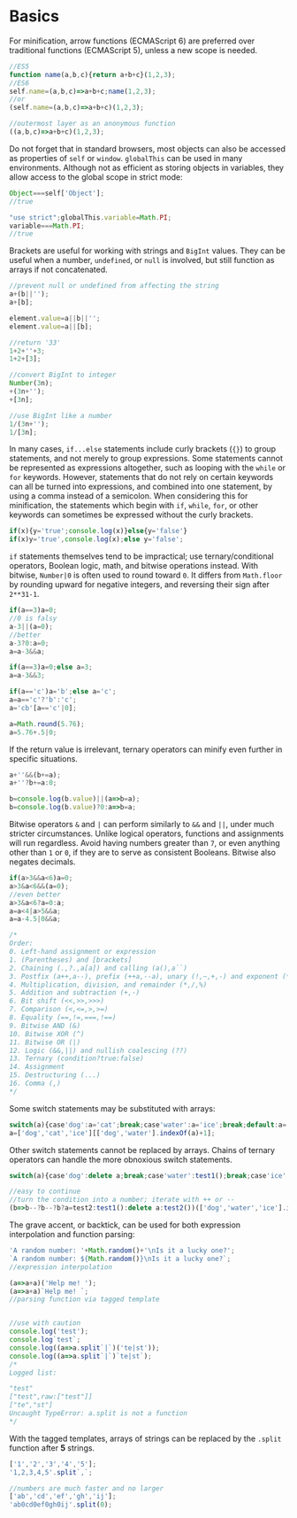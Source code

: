 # Basics
For minification, arrow functions (ECMAScript 6) are preferred over traditional functions (ECMAScript 5), unless a new scope is needed.
```js
//ES5
function name(a,b,c){return a+b+c}(1,2,3);
//ES6
self.name=(a,b,c)=>a+b+c;name(1,2,3);
//or
(self.name=(a,b,c)=>a+b+c)(1,2,3);

//outermost layer as an anonymous function
((a,b,c)=>a+b+c)(1,2,3);
```
Do not forget that in standard browsers, most objects can also be accessed as properties of `self` or `window`. `globalThis` can be used in many environments. Although not as efficient as storing objects in variables, they allow access to the global scope in strict mode:
```js
Object===self['Object'];
//true

"use strict";globalThis.variable=Math.PI;
variable===Math.PI;
//true
```
Brackets are useful for working with strings and `BigInt` values. They can be useful when a number, `undefined`, or `null` is involved, but still function as arrays if not concatenated.
```js
//prevent null or undefined from affecting the string
a+(b||'');
a+[b];

element.value=a||b||'';
element.value=a||[b];

//return '33'
1+2+''+3;
1+2+[3];

//convert BigInt to integer
Number(3n);
+(3n+'');
+[3n];

//use BigInt like a number
1/(3n+'');
1/[3n];
```
In many cases, `if...else` statements include curly brackets (`{}`) to group statements, and not merely to group expressions. Some statements cannot be represented as expressions altogether, such as looping with the `while` or `for` keywords. However, statements that do not rely on certain keywords can all be turned into expressions, and combined into one statement, by using a comma instead of a semicolon. When considering this for minification, the statements which begin with `if`, `while`, `for`, or other keywords can sometimes be expressed without the curly brackets.
```js
if(x){y='true';console.log(x)}else{y='false'}
if(x)y='true',console.log(x);else y='false';
```
`if` statements themselves tend to be impractical; use ternary/conditional operators, Boolean logic, math, and bitwise operations instead. With bitwise, `Number|0` is often used to round toward `0`. It differs from `Math.floor` by rounding upward for negative integers, and reversing their sign after `2**31-1`.
```js
if(a==3)a=0;
//0 is falsy
a-3||(a=0);
//better
a-3?0:a=0;
a=a-3&&a;

if(a==3)a=0;else a=3;
a=a-3&&3;

if(a=='c')a='b';else a='c';
a=a=='c'?'b':'c';
a='cb'[a=='c'|0];

a=Math.round(5.76);
a=5.76+.5|0;
```
If the return value is irrelevant, ternary operators can minify even further in specific situations.
```js
a+''&&(b+=a);
a+''?b+=a:0;

b=console.log(b.value)||(a=>b=a);
b=console.log(b.value)?0:a=>b=a;
```
Bitwise operators `&` and `|` can perform similarly to `&&` and `||`, under much stricter circumstances. Unlike logical operators, functions and assignments will run regardless. Avoid having numbers greater than `7`, or even anything other than `1` or `0`, if they are to serve as consistent Booleans. Bitwise also negates decimals.
```js
if(a>3&&a<6)a=0;
a>3&a<6&&(a=0);
//even better
a>3&a<6?a=0:a;
a=a<4|a>5&&a;
a=a-4.5|0&&a;

/*
Order:
0. Left-hand assignment or expression
1. (Parentheses) and [brackets]
2. Chaining (.,?.,a[a]) and calling (a(),a``)
3. Postfix (a++,a--), prefix (++a,--a), unary (!,~,+,-) and exponent (**)
4. Multiplication, division, and remainder (*,/,%)
5. Addition and subtraction (+,-)
6. Bit shift (<<,>>,>>>)
7. Comparison (<,<=,>,>=)
8. Equality (==,!=,===,!==)
9. Bitwise AND (&)
10. Bitwise XOR (^)
11. Bitwise OR (|)
12. Logic (&&,||) and nullish coalescing (??)
13. Ternary (condition?true:false)
14. Assignment
15. Destructuring (...)
16. Comma (,)
*/
```
Some switch statements may be substituted with arrays:
```js
switch(a){case'dog':a='cat';break;case'water':a='ice';break;default:a='dog'}
a=['dog','cat','ice'][['dog','water'].indexOf(a)+1];
```
Other switch statements cannot be replaced by arrays. Chains of ternary operators can handle the more obnoxious switch statements.
```js
switch(a){case'dog':delete a;break;case'water':test1();break;case'ice':a=test2;break;default:test2()}

//easy to continue
//turn the condition into a number; iterate with ++ or --
(b=>b--?b--?b?a=test2:test1():delete a:test2())(['dog','water','ice'].indexOf(a)+1);
```
The grave accent, or backtick, can be used for both expression interpolation and function parsing:
```js
'A random number: '+Math.random()+'\nIs it a lucky one?';
`A random number: ${Math.random()}\nIs it a lucky one?`;
//expression interpolation

(a=>a+a)('Help me! ');
(a=>a+a)`Help me! `;
//parsing function via tagged template


//use with caution
console.log('test');
console.log`test`;
console.log((a=>a.split`|`)('te|st'));
console.log((a=>a.split`|`)`te|st`);
/*
Logged list:

"test"
["test",raw:["test"]]
["te","st"]
Uncaught TypeError: a.split is not a function
*/
```
With the tagged templates, arrays of strings can be replaced by the `.split` function after **5** strings.
```js
['1','2','3','4','5'];
'1,2,3,4,5'.split`,`;

//numbers are much faster and no larger
['ab','cd','ef','gh','ij'];
'ab0cd0ef0gh0ij'.split(0);
```
